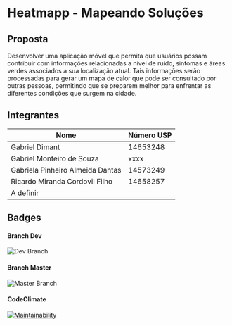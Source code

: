 # Heatmapp - Mapeando Soluções 

## Proposta 
Desenvolver uma aplicação móvel que permita que usuários possam contribuir com informações relacionadas a nível de ruído, sintomas e áreas verdes associados a sua localização atual. 
Tais informações serão processadas para gerar um mapa de calor que pode ser consultado por outras pessoas, permitindo que se preparem melhor para enfrentar as diferentes condições que surgem na cidade.

## Integrantes 

| Nome                                 | Número USP |
|--------------------------------------|------------|
| Gabriel Dimant                       | 14653248   |
| Gabriel Monteiro de Souza            | xxxx       |
| Gabriela Pinheiro Almeida Dantas     | 14573249   |
| Ricardo Miranda Cordovil Filho       | 14658257   |
| A definir                            |            |

## Badges
#### Branch Dev 
![Dev Branch](https://github.com/gabi-pinheiro/heatmapp/actions/workflows/blank.yml/badge.svg?branch=dev)

#### Branch Master 
![Master Branch](https://github.com/gabi-pinheiro/heatmapp/actions/workflows/blank.yml/badge.svg?branch=master)

#### CodeClimate
[![Maintainability](https://qlty.sh/gh/gabi-pinheiro/projects/heatmapp/maintainability.svg)](https://qlty.sh/gh/gabi-pinheiro/projects/heatmapp)
